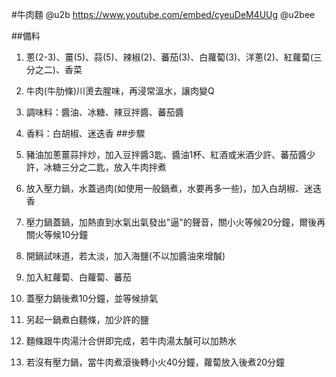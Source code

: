 #牛肉麵
@u2b https://www.youtube.com/embed/cyeuDeM4UUg @u2bee 

##備料 

1. 蔥(2-3)、薑(5)、蒜(5)、辣椒(2)、蕃茄(3)、白蘿蔔(3)、洋蔥(2)、紅蘿蔔(三分之二)、香菜
2. 牛肉(牛肋條)川燙去腥味，再浸常溫水，讓肉變Q
3. 調味料：醬油、冰糖、辣豆拌醬、蕃茄醬
4. 香料：白胡椒、迷迭香
##步驟

1. 豬油加蔥薑蒜拌炒，加入豆拌醬3匙、醬油1杯、紅酒或米酒少許、蕃茄醬少許，冰糖三分之二匙，放入牛肉拌煮
2. 放入壓力鍋，水蓋過肉(如使用一般鍋煮，水要再多一些)，加入白胡椒、迷迭香
3. 壓力鍋蓋鍋，加熱直到水氣出氣發出"逼"的聲音，關小火等候20分鐘，爾後再關火等候10分鐘
4. 開鍋試味道，若太淡，加入海鹽(不以加醬油來增醎)
5. 加入紅蘿蔔、白蘿蔔、蕃茄
6. 蓋壓力鍋後煮10分鐘，並等候排氣
7. 另起一鍋煮白麵條，加少許的鹽
8. 麵條跟牛肉湯汁合併即完成，若牛肉湯太醎可以加熱水
9. 若沒有壓力鍋，當牛肉煮滾後轉小火40分鐘，蘿蔔放入後煮20分鐘


